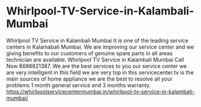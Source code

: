 # Whirlpool-TV-Service-in-Kalambali-Mumbai
Whirlpool TV Service in Kalambali Mumbai It is one of the leading service centers in Kalamabali Mumbai. We are improving our service center and we giving benefits to our customers of genuine spare parts in all areas technician are available. Whirlpool TV Service in Kalambali Mumbai Call Now 8688821387. We are the best services to you our service center we are very intelligent in this field we are very top in this servicecenter.tv is the main sources of home appliance we are the best to resolve all your problems 1 month general service and 3 months warranty.  https://whirlpoolservicecentermumbai.in/whirlpool-tv-service-in-kalambali-mumbai/
